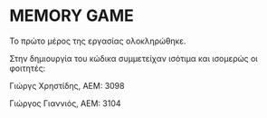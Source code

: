 # MEMORY GAME #

Το πρώτο μέρος της εργασίας ολοκληρώθηκε.

Στην δημιουργία του κώδικα συμμετείχαν ισότιμα και ισομερώς οι φοιτητές:

Γιώργς Χρηστίδης, ΑΕΜ: 3098

Γιώργος Γιαννιός, ΑΕΜ: 3104